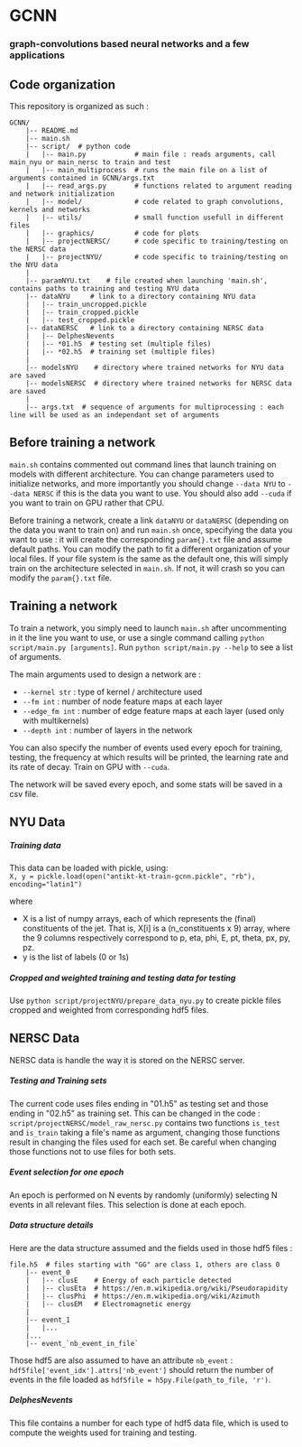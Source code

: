 # GCNN

### graph-convolutions based neural networks and a few applications 

## Code organization
This repository is organized as such :
```
GCNN/
    |-- README.md
    |-- main.sh
    |-- script/  # python code
    |   |-- main.py            # main file : reads arguments, call main_nyu or main_nersc to train and test
    |	|-- main_multiprocess  # runs the main file on a list of arguments contained in GCNN/args.txt
    |	|-- read_args.py       # functions related to argument reading and network initialization
    |	|-- model/             # code related to graph convolutions, kernels and networks
    |	|-- utils/             # small function usefull in different files
    |	|-- graphics/          # code for plots
    |	|-- projectNERSC/      # code specific to training/testing on the NERSC data
    |	|-- projectNYU/        # code specific to training/testing on the NYU data
    |
    |-- paramNYU.txt    # file created when launching 'main.sh', contains paths to training and testing NYU data
    |-- dataNYU     # link to a directory containing NYU data
    |	|-- train_uncropped.pickle
    |	|-- train_cropped.pickle
    |	|-- test_cropped.pickle
    |-- dataNERSC   # link to a directory containing NERSC data
    |	|-- DelphesNevents
    |   |-- *01.h5  # testing set (multiple files)
    |   |-- *02.h5  # training set (multiple files)
    |
    |-- modelsNYU    # directory where trained networks for NYU data are saved
    |-- modelsNERSC  # directory where trained networks for NERSC data are saved
    |
    |-- args.txt  # sequence of arguments for multiprocessing : each line will be used as an independant set of arguments
```

## Before training a network

`main.sh` contains commented out command lines that launch training on models with different architecture. You can change parameters used to initialize networks, and more importantly you should change `--data NYU` to `--data NERSC` if this is the data you want to use. You should also add `--cuda` if you want to train on GPU rather that CPU.

Before training a network, create a link `dataNYU` or `dataNERSC` (depending on the data you want to train on) and run `main.sh` once, specifying the data you want to use : it will create the corresponding `param{}.txt` file and assume default paths. You can modify the path to fit a different organization of your local files. If your file system is the same as the default one, this will simply train on the architecture selected in `main.sh`. If not, it will crash so you can modify the `param{}.txt` file.

## Training a network

To train a network, you simply need to launch `main.sh` after uncommenting in it the line you want to use, or use a single command calling `python script/main.py [arguments]`. Run `python script/main.py --help` to see a list of arguments.

The main arguments used to design a network are :
* `--kernel str` : type of kernel / architecture used
* `--fm int` : number of node feature maps at each layer
* `--edge_fm int` : number of edge feature maps at each layer (used only with multikernels)
* `--depth int` : number of layers in the network

You can also specify the number of events used every epoch for training, testing, the frequency at which results will be printed, the learning rate and its rate of decay. Train on GPU with `--cuda`.

The network will be saved every epoch, and some stats will be saved in a csv file.

## NYU Data

##### Training data
This data can be loaded with pickle, using:\
`X, y = pickle.load(open("antikt-kt-train-gcnn.pickle", "rb"), encoding="latin1")`

where
- X is a list of numpy arrays, each of which represents the (final)
constituents of the jet. That is, X[i] is a (n_constituents x 9)
array, where the 9 columns respectively correspond to p, eta, phi, E,
pt, theta, px, py, pz.
- y is the list of labels (0 or 1s)

##### Cropped and weighted training and testing data for testing
Use `python script/projectNYU/prepare_data_nyu.py` to create pickle files cropped and weighted from corresponding hdf5 files. 

## NERSC Data

NERSC data is handle the way it is stored on the NERSC server.

##### Testing and Training sets
The current code uses files ending in "01.h5" as testing set and those ending in "02.h5" as training set. This can be changed in the code : `script/projectNERSC/model_raw_nersc.py` contains two functions `is_test` and `is_train` taking a file's name as argument, changing those functions result in changing the files used for each set. Be careful when changing those functions not to use files for both sets.

##### Event selection for one epoch
An epoch is performed on N events by randomly (uniformly) selecting N events in all relevant files. This selection is done at each epoch.

##### Data structure details
Here are the data structure assumed and the fields used in those hdf5 files :
```
file.h5  # files starting with "GG" are class 1, others are class 0
    |-- event_0
    |   |-- clusE    # Energy of each particle detected
    |   |-- clusEta  # https://en.m.wikipedia.org/wiki/Pseudorapidity
    |   |-- clusPhi  # https://en.m.wikipedia.org/wiki/Azimuth
    |   |-- clusEM   # Electromagnetic energy
    |
    |-- event_1
    |   |...
    |...
    |-- event_`nb_event_in_file`
```
Those hdf5 are also assumed to have an attribute `nb_event` : `hdf5file['event_idx'].attrs['nb_event']` should return the number of events in the file loaded as `hdf5file = h5py.File(path_to_file, 'r')`.

##### DelphesNevents
This file contains a number for each type of hdf5 data file, which is used to compute the weights used for training and testing. 

